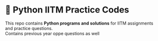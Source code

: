 # 🐍 Python IITM Practice Codes


This repo contains **Python programs and solutions** for IITM assignments and practice questions.  
Contains previous year oppe questions as well


